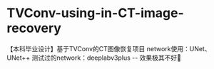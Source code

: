 # TVConv-using-in-CT-image-recovery
【本科毕业设计】基于TVConv的CT图像恢复项目
network使用：UNet、UNet++
测试过的network：deeplabv3plus  --  效果极其不好🥀
